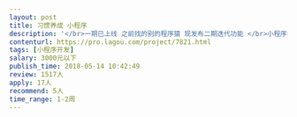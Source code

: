 ```yaml
---                
layout: post       
title: 习惯养成 小程序           
description: '</br>一期已上线 之前找的别的程序猿 现发布二期迭代功能 </br>小程序名称：迷你微习惯</br>增加功能：</br>1、品类的个性化选择</br>2、海报生成页面</br>'     
contenturl: https://pro.lagou.com/project/7821.html      
tags: [小程序开发]            
salary: 3000元以下          
publish_time: 2018-05-14 10:42:49         
review: 1517人                   
apply: 17人                   
recommend: 5人                   
time_range: 1-2周              
---                 
```

